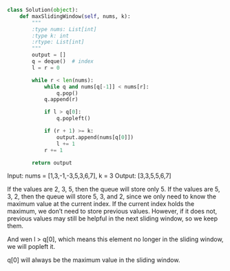 ```python
class Solution(object):
    def maxSlidingWindow(self, nums, k):
        """
        :type nums: List[int]
        :type k: int
        :rtype: List[int]
        """
        output = []
        q = deque()  # index
        l = r = 0

        while r < len(nums):
            while q and nums[q[-1]] < nums[r]:
                q.pop()
            q.append(r)

            if l > q[0]:
                q.popleft()

            if (r + 1) >= k:
                output.append(nums[q[0]])
                l += 1
            r += 1

        return output
```

Input: nums = [1,3,-1,-3,5,3,6,7], k = 3
Output: [3,3,5,5,6,7]

If the values are 2, 3, 5, then the queue will store only 5. If the values are 5, 3, 2, then the queue will store 5, 3, and 2, since we only need to know the maximum value at the current index. If the current index holds the maximum, we don’t need to store previous values. However, if it does not, previous values may still be helpful in the next sliding window, so we keep them.

And wen l > q[0], which means this element no longer in the sliding window, we will popleft it.

q[0] will always be the maximum value in the sliding window.
